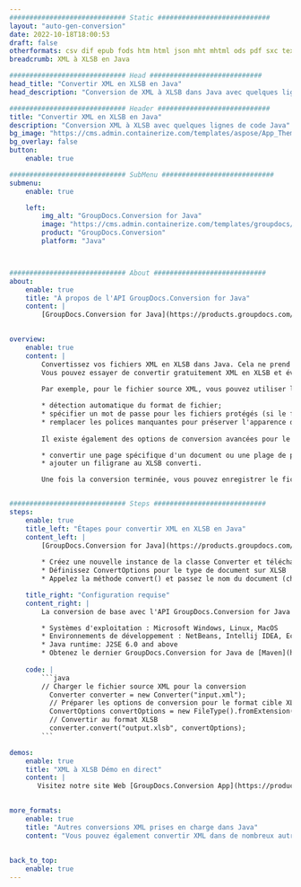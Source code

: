 ```yaml
---
############################# Static ############################
layout: "auto-gen-conversion"
date: 2022-10-18T18:00:53
draft: false
otherformats: csv dif epub fods htm html json mht mhtml ods pdf sxc tex tsv xlam xls xlsb xlsm xlsx xlt xltm xltx xml xps
breadcrumb: XML à XLSB en Java

############################# Head ############################
head_title: "Convertir XML en XLSB en Java"
head_description: "Conversion de XML à XLSB dans Java avec quelques lignes de code. Convertissez plus de 160 formats de fichiers à l'aide de l'API de conversion de documents GroupDocs pour Java"

############################# Header ############################
title: "Convertir XML en XLSB en Java"
description: "Conversion XML à XLSB avec quelques lignes de code Java"
bg_image: "https://cms.admin.containerize.com/templates/aspose/App_Themes/V3/images/bg/header1.png"
bg_overlay: false
button:
    enable: true

############################# SubMenu ############################
submenu:
    enable: true

    left:
        img_alt: "GroupDocs.Conversion for Java"
        image: "https://cms.admin.containerize.com/templates/groupdocs/images/product-logos/90x90-noborder/groupdocs-conversion-java.png"
        product: "GroupDocs.Conversion"
        platform: "Java"



############################# About ############################
about:
    enable: true
    title: "À propos de l'API GroupDocs.Conversion for Java"
    content: |
        [GroupDocs.Conversion for Java](https://products.groupdocs.com/conversion/java/) est une API de conversion de format de fichier avancée pour la conversion entre les formats d'image et de document populaires tels que Microsoft Office, OpenDocument, PDF, HTML, e-mail, CAO. et bien plus encore avec seulement quelques lignes de code. L'API native détecte automatiquement les formats des documents originaux et propose de nombreuses options de personnalisation des documents convertis. Outre la fonction d'extraction d'informations d'un document, il prend également en charge la mise en cache des résultats de conversion sur le disque local par défaut. Cependant, tout type de stockage de cache peut être pris en charge en implémentant les interfaces appropriées - Amazon S3, Dropbox, Google Drive, Windows Azure, Reddis ou tout autre.
    

overview:
    enable: true
    content: |
        Convertissez vos fichiers XML en XLSB dans Java. Cela ne prend que quelques lignes de code Java sur n'importe quelle plate-forme de votre choix, telle que Windows, Linux, macOS.
        Vous pouvez essayer de convertir gratuitement XML en XLSB et évaluer la qualité des résultats de conversion. En plus des scripts de conversion de fichiers simples, vous pouvez essayer des options plus sophistiquées pour charger le fichier source XML et stocker la sortie XLSB. 
        
        Par exemple, pour le fichier source XML, vous pouvez utiliser les options de chargement suivantes :

        * détection automatique du format de fichier;
        * spécifier un mot de passe pour les fichiers protégés (si le format de fichier le prend en charge);
        * remplacer les polices manquantes pour préserver l'apparence du document.
        
        Il existe également des options de conversion avancées pour le fichier XLSB :

        * convertir une page spécifique d'un document ou une plage de pages;
        * ajouter un filigrane au XLSB converti.

        Une fois la conversion terminée, vous pouvez enregistrer le fichier XLSB dans votre chemin de fichier local ou dans un stockage tiers tel que FTP, Amazon S3, Google Drive, Dropbox, etc. Veuillez noter - pour convertir XML à XLSB, vous n'avez pas besoin d'installer de logiciel supplémentaire, tel que MS Office, Open Office, Adobe Acrobat Reader, etc.


############################# Steps ############################
steps:
    enable: true
    title_left: "Étapes pour convertir XML en XLSB en Java"
    content_left: |
        [GroupDocs.Conversion for Java](https://products.groupdocs.com/conversion/java/) permet aux développeurs de convertir facilement le fichier XML en XLSB avec quelques lignes de code.
        
        * Créez une nouvelle instance de la classe Converter et téléchargez le fichier XML avec le chemin complet
        * Définissez ConvertOptions pour le type de document sur XLSB
        * Appelez la méthode convert() et passez le nom du document (chemin complet) et le format (XLSB) en tant que paramètre

    title_right: "Configuration requise"
    content_right: |
        La conversion de base avec l'API GroupDocs.Conversion for Java peut être effectuée avec seulement quelques lignes de code. Nos API sont prises en charge sur toutes les principales plates-formes et systèmes d'exploitation. Avant d'exécuter le code ci-dessous, assurez-vous que les prérequis suivants sont installés sur votre système.

        * Systèmes d'exploitation : Microsoft Windows, Linux, MacOS
        * Environnements de développement : NetBeans, Intellij IDEA, Eclipse, etc.
        * Java runtime: J2SE 6.0 and above
        * Obtenez le dernier GroupDocs.Conversion for Java de [Maven](https://repository.groupdocs.com/webapp/#/artifacts/browse/tree/General/repo/com/groupdocs/groupdocs-conversion)
         
    code: |
        ```java    
        // Charger le fichier source XML pour la conversion
          Converter converter = new Converter("input.xml");
          // Préparer les options de conversion pour le format cible XLSB
          ConvertOptions convertOptions = new FileType().fromExtension("xlsb").getConvertOptions();
          // Convertir au format XLSB
          converter.convert("output.xlsb", convertOptions);
        ```

demos:
    enable: true
    title: "XML à XLSB Démo en direct"
    content: |
       Visitez notre site Web [GroupDocs.Conversion App](https://products.groupdocs.app/conversion/family) et essayez la conversion XML à XLSB maintenant. La démo gratuite présente les avantages suivants
          

more_formats:
    enable: true
    title: "Autres conversions XML prises en charge dans Java"
    content: "Vous pouvez également convertir XML dans de nombreux autres formats de fichiers. Veuillez consulter la liste ci-dessous."
       
       
back_to_top:
    enable: true
---
```

